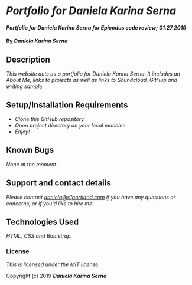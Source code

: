 # _Portfolio for Daniela Karina Serna_

#### _Portfolio for Daniela Karina Serna for Epicodus code review; 01.27.2019_

#### By _**Daniela Karina Serna**_

## Description

_This website acts as a portfolio for Daniela Karina Serna. It includes an About Me, links to projects as well as links to Soundcloud, GitHub and writing sample._

## Setup/Installation Requirements

* _Clone this GitHub repository._
* _Open project directory on your local machine._
* _Enjoy!_

## Known Bugs

_None at the moment._

## Support and contact details

_Please contact daniela@s1portland.com if you have any questions or concerns, or if you'd like to hire me!_

## Technologies Used

_HTML, CSS and Bootstrap._

### License

*This is licensed under the MIT license.*

Copyright (c) 2019 **_Daniela Karina Serna_**
